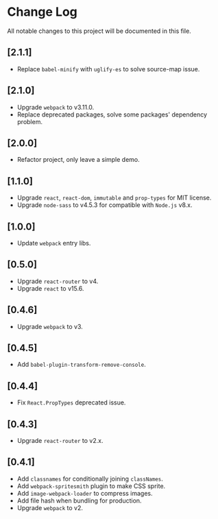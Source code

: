 # Change Log
All notable changes to this project will be documented in this file.

## [2.1.1]

* Replace `babel-minify` with `uglify-es` to solve source-map issue.

## [2.1.0]

* Upgrade `webpack` to v3.11.0.
* Replace deprecated packages, solve some packages' dependency problem.

## [2.0.0]

* Refactor project, only leave a simple demo.

## [1.1.0]

* Upgrade `react`, `react-dom`, `immutable` and `prop-types` for MIT license. 
* Upgrade `node-sass` to v4.5.3 for compatible with `Node.js` v8.x.

## [1.0.0]

* Update `webpack` entry libs.

## [0.5.0]

* Upgrade `react-router` to v4. 
* Upgrade `react` to v15.6.

## [0.4.6]

* Upgrade `webpack` to v3.

## [0.4.5]

* Add `babel-plugin-transform-remove-console`.

## [0.4.4]

* Fix `React.PropTypes` deprecated issue.

## [0.4.3]

* Upgrade `react-router` to v2.x.

## [0.4.1]

* Add `classnames` for conditionally joining `classNames`.
* Add `webpack-spritesmith` plugin to make CSS sprite.
* Add `image-webpack-loader` to compress images.
* Add file hash when bundling for production.
* Upgrade `webpack` to v2.  
